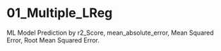 # 01_Multiple_LReg
ML Model Prediction by r2_Score, mean_absolute_error, Mean Squared Error, Root Mean Squared Error.
